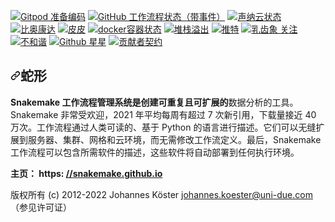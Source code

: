 <div class="Box-sc-g0xbh4-0 bJMeLZ js-snippet-clipboard-copy-unpositioned" data-hpc="true"><article class="markdown-body entry-content container-lg" itemprop="text"><p dir="auto"><a href="https://gitpod.io/#https://github.com/snakemake/snakemake" rel="nofollow"><img src="https://camo.githubusercontent.com/cfccaf0478b02ac3a1de428e0760e791b70e645273ed2dcbb32c08c8bc03b25b/68747470733a2f2f696d672e736869656c64732e696f2f62616467652f476974706f642d72656164792d2d746f2d2d636f64652d626c75653f6c6f676f3d676974706f64" alt="Gitpod 准备编码" data-canonical-src="https://img.shields.io/badge/Gitpod-ready--to--code-blue?logo=gitpod" style="max-width: 100%;"></a>
<a href="https://github.com/snakemake/snakemake/actions?query=branch%3Amain++"><img src="https://camo.githubusercontent.com/f4426b588f55611d538b177aaaef7f8c71e8d820c08c7d85f82108349d6920c8/68747470733a2f2f696d672e736869656c64732e696f2f6769746875622f616374696f6e732f776f726b666c6f772f7374617475732f736e616b656d616b652f736e616b656d616b652f6d61696e2e796d6c3f6c6162656c3d7465737473" alt="GitHub 工作流程状态（带事件）" data-canonical-src="https://img.shields.io/github/actions/workflow/status/snakemake/snakemake/main.yml?label=tests" style="max-width: 100%;"></a>
<a href="https://sonarcloud.io/dashboard?id=snakemake_snakemake" rel="nofollow"><img src="https://camo.githubusercontent.com/d1cfb4b5ebd79e1c5ae918a7d4dd8f50a7f4a43bc2d255efaf11857fe7d415b7/68747470733a2f2f736f6e6172636c6f75642e696f2f6170692f70726f6a6563745f6261646765732f6d6561737572653f70726f6a6563743d736e616b656d616b655f736e616b656d616b65266d65747269633d616c6572745f737461747573" alt="声纳云状态" data-canonical-src="https://sonarcloud.io/api/project_badges/measure?project=snakemake_snakemake&amp;metric=alert_status" style="max-width: 100%;"></a>
<a href="https://bioconda.github.io/recipes/snakemake/README.html" rel="nofollow"><img src="https://camo.githubusercontent.com/964e50dcbaa26add5f6511b409c92120571996a5c65edc64dcabe8fc82a249dc/68747470733a2f2f696d672e736869656c64732e696f2f636f6e64612f646e2f62696f636f6e64612f736e616b656d616b652e7376673f6c6162656c3d42696f636f6e6461" alt="比奥康达" data-canonical-src="https://img.shields.io/conda/dn/bioconda/snakemake.svg?label=Bioconda" style="max-width: 100%;"></a>
<a href="https://pypi.org/project/snakemake" rel="nofollow"><img src="https://camo.githubusercontent.com/187fbc5668a5da9cfa4200dbb17f9ca69eb8b9586619eeccdb238923f3877349/68747470733a2f2f696d672e736869656c64732e696f2f707970692f707976657273696f6e732f736e616b656d616b652e737667" alt="皮皮" data-canonical-src="https://img.shields.io/pypi/pyversions/snakemake.svg" style="max-width: 100%;"></a>
<a href="https://hub.docker.com/r/snakemake/snakemake" rel="nofollow"><img src="https://camo.githubusercontent.com/c5cd57c9218ab05029091b3f2146fc4db28b0082beba60eb788756d19aa28e81/68747470733a2f2f696d672e736869656c64732e696f2f6769746875622f616374696f6e732f776f726b666c6f772f7374617475732f736e616b656d616b652f736e616b656d616b652f646f636b65722d7075626c6973682e796d6c3f636f6c6f723d626c7565266c6162656c3d646f636b6572253230636f6e7461696e6572" alt="docker容器状态" data-canonical-src="https://img.shields.io/github/actions/workflow/status/snakemake/snakemake/docker-publish.yml?color=blue&amp;label=docker%20container" style="max-width: 100%;"></a>
<a href="https://stackoverflow.com/questions/tagged/snakemake" rel="nofollow"><img src="https://camo.githubusercontent.com/b4a292431db786f8ff59d1418442446865802c7a14b0b430bd569c1308087bc4/68747470733a2f2f696d672e736869656c64732e696f2f62616467652f737461636b2d6f766572666c6f772d6f72616e67652e737667" alt="堆栈溢出" data-canonical-src="https://img.shields.io/badge/stack-overflow-orange.svg" style="max-width: 100%;"></a>
<a href="https://twitter.com/search?l=&amp;q=%23snakemake%20from%3Ajohanneskoester" rel="nofollow"><img src="https://camo.githubusercontent.com/ef2e56bd91a65efd70ce7f15275baf6772f0a770e4e728086aff218c47950cf5/68747470733a2f2f696d672e736869656c64732e696f2f747769747465722f666f6c6c6f772f6a6f68616e6e65736b6f65737465722e7376673f7374796c653d736f6369616c266c6162656c3d466f6c6c6f77" alt="推特" data-canonical-src="https://img.shields.io/twitter/follow/johanneskoester.svg?style=social&amp;label=Follow" style="max-width: 100%;"></a>
<a target="_blank" rel="noopener noreferrer nofollow" href="https://camo.githubusercontent.com/fba4a52c18f54811cef24198bded30d0948d7a890c76472bffc0de67e871b15d/68747470733a2f2f696d672e736869656c64732e696f2f6d6173746f646f6e2f666f6c6c6f772f3130393330383134303437313339323935393f646f6d61696e3d6874747073253341253246253246666f7373746f646f6e2e6f7267266c6162656c3d466f6c6c6f77"><img src="https://camo.githubusercontent.com/fba4a52c18f54811cef24198bded30d0948d7a890c76472bffc0de67e871b15d/68747470733a2f2f696d672e736869656c64732e696f2f6d6173746f646f6e2f666f6c6c6f772f3130393330383134303437313339323935393f646f6d61696e3d6874747073253341253246253246666f7373746f646f6e2e6f7267266c6162656c3d466f6c6c6f77" alt="乳齿象 关注" data-canonical-src="https://img.shields.io/mastodon/follow/109308140471392959?domain=https%3A%2F%2Ffosstodon.org&amp;label=Follow" style="max-width: 100%;"></a>
<a href="https://discord.gg/NUdMtmr" rel="nofollow"><img src="https://camo.githubusercontent.com/fc9fd517abd900fc2ffce63bb7258ef695ea3a9cd63b815937f6a289df9f7d28/68747470733a2f2f696d672e736869656c64732e696f2f646973636f72642f3735333639303236303833303934353339303f6c6162656c3d646973636f726425323063686174" alt="不和谐" data-canonical-src="https://img.shields.io/discord/753690260830945390?label=discord%20chat" style="max-width: 100%;"></a>
<a href="https://github.com/snakemake/snakemake/stargazers"><img src="https://camo.githubusercontent.com/1289701a03a87e53ef6456ff0c6702c2dcddc31f49c17da8c85067d6a3644872/68747470733a2f2f696d672e736869656c64732e696f2f6769746875622f73746172732f736e616b656d616b652f736e616b656d616b653f7374796c653d736f6369616c" alt="Github 星星" data-canonical-src="https://img.shields.io/github/stars/snakemake/snakemake?style=social" style="max-width: 100%;"></a>
<a href="/snakemake/snakemake/blob/main/CODE_OF_CONDUCT.md"><img src="https://camo.githubusercontent.com/20fe195dfecc3508e105ec04e6a1acea97bd409201ac6ca09c07942c8a8e4ad2/68747470733a2f2f696d672e736869656c64732e696f2f62616467652f436f6e7472696275746f72253230436f76656e616e742d76322e3025323061646f707465642d6666363962342e737667" alt="贡献者契约" data-canonical-src="https://img.shields.io/badge/Contributor%20Covenant-v2.0%20adopted-ff69b4.svg" style="max-width: 100%;"></a></p>
<h1 tabindex="-1" dir="auto"><a id="user-content-snakemake" class="anchor" aria-hidden="true" tabindex="-1" href="#snakemake"><svg class="octicon octicon-link" viewBox="0 0 16 16" version="1.1" width="16" height="16" aria-hidden="true"><path d="m7.775 3.275 1.25-1.25a3.5 3.5 0 1 1 4.95 4.95l-2.5 2.5a3.5 3.5 0 0 1-4.95 0 .751.751 0 0 1 .018-1.042.751.751 0 0 1 1.042-.018 1.998 1.998 0 0 0 2.83 0l2.5-2.5a2.002 2.002 0 0 0-2.83-2.83l-1.25 1.25a.751.751 0 0 1-1.042-.018.751.751 0 0 1-.018-1.042Zm-4.69 9.64a1.998 1.998 0 0 0 2.83 0l1.25-1.25a.751.751 0 0 1 1.042.018.751.751 0 0 1 .018 1.042l-1.25 1.25a3.5 3.5 0 1 1-4.95-4.95l2.5-2.5a3.5 3.5 0 0 1 4.95 0 .751.751 0 0 1-.018 1.042.751.751 0 0 1-1.042.018 1.998 1.998 0 0 0-2.83 0l-2.5 2.5a1.998 1.998 0 0 0 0 2.83Z"></path></svg></a><font style="vertical-align: inherit;"><font style="vertical-align: inherit;">蛇形</font></font></h1>
<p dir="auto"><font style="vertical-align: inherit;"></font><strong><font style="vertical-align: inherit;"><font style="vertical-align: inherit;">Snakemake 工作流程管理系统是创建可重复且可扩展的</font></font></strong><font style="vertical-align: inherit;"><font style="vertical-align: inherit;">数据分析的工具</font><font style="vertical-align: inherit;">。</font><font style="vertical-align: inherit;">Snakemake 非常受欢迎，2021 年平均每周有超过 7 次新引用，下载量接近 40 万次。</font><font style="vertical-align: inherit;">工作流程通过人类可读的、基于 Python 的语言进行描述。</font><font style="vertical-align: inherit;">它们可以无缝扩展到服务器、集群、网格和云环境，而无需修改工作流定义。</font><font style="vertical-align: inherit;">最后，Snakemake 工作流程可以包含所需软件的描述，这些软件将自动部署到任何执行环境。</font></font></p>
<p dir="auto"><strong><font style="vertical-align: inherit;"><font style="vertical-align: inherit;">主页： https: </font></font><a href="https://snakemake.github.io" rel="nofollow"><font style="vertical-align: inherit;"><font style="vertical-align: inherit;">//snakemake.github.io</font></font></a></strong></p>
<p dir="auto"><font style="vertical-align: inherit;"><font style="vertical-align: inherit;">版权所有 (c) 2012-2022 Johannes Köster </font></font><a href="mailto:johannes.koester@uni-due.com"><font style="vertical-align: inherit;"><font style="vertical-align: inherit;">johannes.koester@uni-due.com</font></font></a><font style="vertical-align: inherit;"><font style="vertical-align: inherit;">（参见许可证）</font></font></p>
</article></div>
